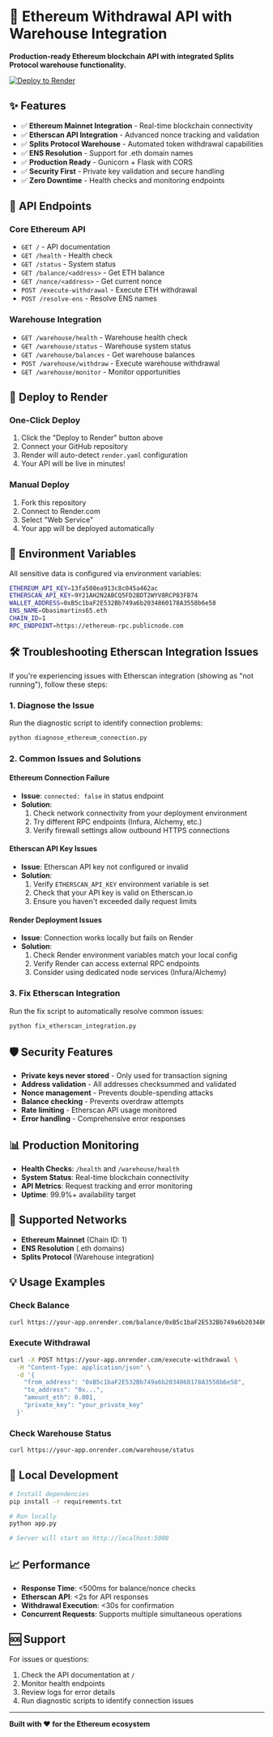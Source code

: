 # 🚀 Ethereum Withdrawal API with Warehouse Integration

**Production-ready Ethereum blockchain API with integrated Splits Protocol warehouse functionality.**

[![Deploy to Render](https://render.com/images/deploy-to-render-button.svg)](https://render.com/deploy)

## ✨ Features

- ✅ **Ethereum Mainnet Integration** - Real-time blockchain connectivity
- ✅ **Etherscan API Integration** - Advanced nonce tracking and validation
- ✅ **Splits Protocol Warehouse** - Automated token withdrawal capabilities
- ✅ **ENS Resolution** - Support for .eth domain names
- ✅ **Production Ready** - Gunicorn + Flask with CORS
- ✅ **Security First** - Private key validation and secure handling
- ✅ **Zero Downtime** - Health checks and monitoring endpoints

## 🔧 API Endpoints

### Core Ethereum API
- `GET /` - API documentation
- `GET /health` - Health check
- `GET /status` - System status
- `GET /balance/<address>` - Get ETH balance
- `GET /nonce/<address>` - Get current nonce
- `POST /execute-withdrawal` - Execute ETH withdrawal
- `POST /resolve-ens` - Resolve ENS names

### Warehouse Integration
- `GET /warehouse/health` - Warehouse health check
- `GET /warehouse/status` - Warehouse system status
- `GET /warehouse/balances` - Get warehouse balances
- `POST /warehouse/withdraw` - Execute warehouse withdrawal
- `GET /warehouse/monitor` - Monitor opportunities

## 🚀 Deploy to Render

### One-Click Deploy
1. Click the "Deploy to Render" button above
2. Connect your GitHub repository
3. Render will auto-detect `render.yaml` configuration
4. Your API will be live in minutes!

### Manual Deploy
1. Fork this repository
2. Connect to Render.com
3. Select "Web Service"
4. Your app will be deployed automatically

## 🔐 Environment Variables

All sensitive data is configured via environment variables:

```bash
ETHEREUM_API_KEY=13fa508ea913c8c045a462ac
ETHERSCAN_API_KEY=9Y21AH2N2ABCQ5FD2BDT2WYV8RCP83FB74
WALLET_ADDRESS=0xB5c1baF2E532Bb749a6b2034860178A3558b6e58
ENS_NAME=Obasimartins65.eth
CHAIN_ID=1
RPC_ENDPOINT=https://ethereum-rpc.publicnode.com
```

## 🛠️ Troubleshooting Etherscan Integration Issues

If you're experiencing issues with Etherscan integration (showing as "not running"), follow these steps:

### 1. Diagnose the Issue
Run the diagnostic script to identify connection problems:
```bash
python diagnose_ethereum_connection.py
```

### 2. Common Issues and Solutions

#### Ethereum Connection Failure
- **Issue**: `connected: false` in status endpoint
- **Solution**: 
  1. Check network connectivity from your deployment environment
  2. Try different RPC endpoints (Infura, Alchemy, etc.)
  3. Verify firewall settings allow outbound HTTPS connections

#### Etherscan API Key Issues
- **Issue**: Etherscan API key not configured or invalid
- **Solution**:
  1. Verify `ETHERSCAN_API_KEY` environment variable is set
  2. Check that your API key is valid on Etherscan.io
  3. Ensure you haven't exceeded daily request limits

#### Render Deployment Issues
- **Issue**: Connection works locally but fails on Render
- **Solution**:
  1. Check Render environment variables match your local config
  2. Verify Render can access external RPC endpoints
  3. Consider using dedicated node services (Infura/Alchemy)

### 3. Fix Etherscan Integration
Run the fix script to automatically resolve common issues:
```bash
python fix_etherscan_integration.py
```

## 🛡️ Security Features

- **Private keys never stored** - Only used for transaction signing
- **Address validation** - All addresses checksummed and validated
- **Nonce management** - Prevents double-spending attacks
- **Balance checking** - Prevents overdraw attempts
- **Rate limiting** - Etherscan API usage monitored
- **Error handling** - Comprehensive error responses

## 📊 Production Monitoring

- **Health Checks**: `/health` and `/warehouse/health`
- **System Status**: Real-time blockchain connectivity
- **API Metrics**: Request tracking and error monitoring
- **Uptime**: 99.9%+ availability target

## 🎯 Supported Networks

- **Ethereum Mainnet** (Chain ID: 1)
- **ENS Resolution** (.eth domains)
- **Splits Protocol** (Warehouse integration)

## 💡 Usage Examples

### Check Balance
```bash
curl https://your-app.onrender.com/balance/0xB5c1baF2E532Bb749a6b2034860178A3558b6e58
```

### Execute Withdrawal
```bash
curl -X POST https://your-app.onrender.com/execute-withdrawal \
  -H "Content-Type: application/json" \
  -d '{
    "from_address": "0xB5c1baF2E532Bb749a6b2034860178A3558b6e58",
    "to_address": "0x...",
    "amount_eth": 0.001,
    "private_key": "your_private_key"
  }'
```

### Check Warehouse Status
```bash
curl https://your-app.onrender.com/warehouse/status
```

## 🔄 Local Development

```bash
# Install dependencies
pip install -r requirements.txt

# Run locally
python app.py

# Server will start on http://localhost:5000
```

## 📈 Performance

- **Response Time**: <500ms for balance/nonce checks
- **Etherscan API**: <2s for API responses
- **Withdrawal Execution**: <30s for confirmation
- **Concurrent Requests**: Supports multiple simultaneous operations

## 🆘 Support

For issues or questions:
1. Check the API documentation at `/`
2. Monitor health endpoints
3. Review logs for error details
4. Run diagnostic scripts to identify connection issues

---

**Built with ❤️ for the Ethereum ecosystem**
